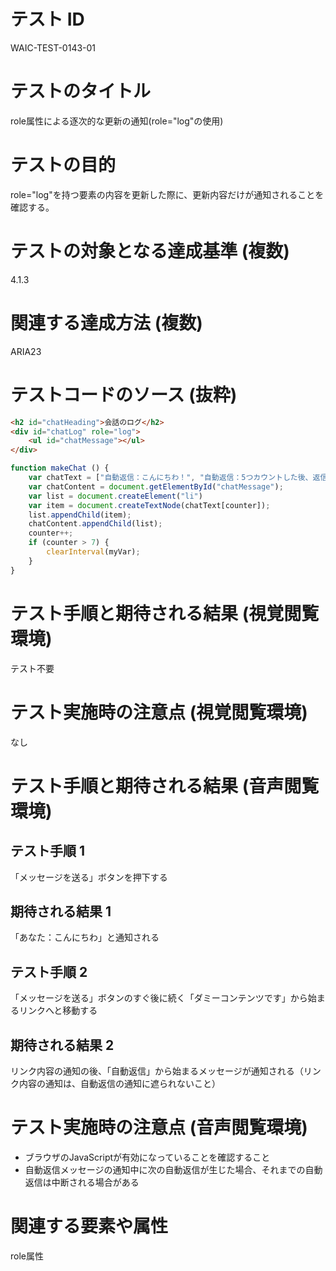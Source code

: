 # テスト ID

WAIC-TEST-0143-01

# テストのタイトル

role属性による逐次的な更新の通知(role="log"の使用)

# テストの目的

role="log"を持つ要素の内容を更新した際に、更新内容だけが通知されることを確認する。

# テストの対象となる達成基準 (複数)

4.1.3

# 関連する達成方法 (複数)

ARIA23

# テストコードのソース (抜粋)

```html
<h2 id="chatHeading">会話のログ</h2>
<div id="chatLog" role="log">
    <ul id="chatMessage"></ul>
</div>
```

```JavaScript
function makeChat () {
	var chatText = ["自動返信：こんにちわ！", "自動返信：5つカウントした後、返信を終了します", "自動返信：1", "自動返信：2", "自動返信：3", "自動返信：4", "自動返信：5", "自動返信：返信はこれで終了です"];
	var chatContent = document.getElementById("chatMessage");
	var list = document.createElement("li")
	var item = document.createTextNode(chatText[counter]);
	list.appendChild(item);
	chatContent.appendChild(list);
	counter++;
	if (counter > 7) {
		clearInterval(myVar);
	} 
}
```

# テスト手順と期待される結果 (視覚閲覧環境)

テスト不要

# テスト実施時の注意点 (視覚閲覧環境)

なし

# テスト手順と期待される結果 (音声閲覧環境)

## テスト手順 1

「メッセージを送る」ボタンを押下する

## 期待される結果 1

「あなた：こんにちわ」と通知される

## テスト手順 2

「メッセージを送る」ボタンのすぐ後に続く「ダミーコンテンツです」から始まるリンクへと移動する

## 期待される結果 2

リンク内容の通知の後、「自動返信」から始まるメッセージが通知される（リンク内容の通知は、自動返信の通知に遮られないこと）

# テスト実施時の注意点 (音声閲覧環境)

- ブラウザのJavaScriptが有効になっていることを確認すること
- 自動返信メッセージの通知中に次の自動返信が生じた場合、それまでの自動返信は中断される場合がある

# 関連する要素や属性

role属性
